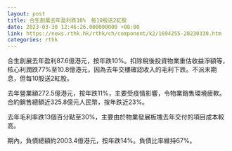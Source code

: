 ```yaml
---
layout: post
title: 合生創展去年盈利跌10%　每10股送2紅股
date: 2023-03-30 12:46:26.000000000 +08:00
link: https://news.rthk.hk/rthk/ch/component/k2/1694255-20230330.htm
categories: rthk
---
```


合生創展去年盈利87.6億港元，按年跌10%。扣除稅後投資物業重估收益淨額等，核心利潤跌77%至10.8億港元，因為去年交樓確認收入的毛利下跌。不派末期息，但每10股送2紅股。

去年營業額272.5億港元，按年跌11%，主要受疫情影響，令物業銷售環境疲軟。合約銷售總額近325.8億元人民幣，按年跌近23%。

去年毛利率跌13個百分點至30%，主要由於物業發展板塊去年交付的項目成本較高。

期內，負債總額約2003.4億港元，按年跌14%。負債比率維持67%。
